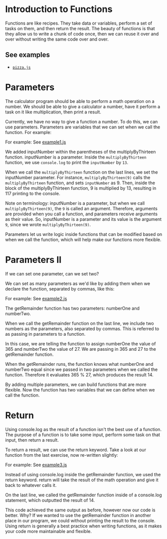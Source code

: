 # Introduction to Functions

Functions are like recipes. They take data or variables, perform a set of tasks on them, and then return the result. The beauty of functions is that they allow us to write a chunk of code once, then we can reuse it over and over without writing the same code over and over.

## See examples

- [`pizza.js`](examples/pizza.js)

# Parameters
The calculator program should be able to perform a math operation on a number. We should be able to give a calculator a number, have it perform a task on it like multiplication, then print a result.

Currently, we have no way to give a function a number. To do this, we can use parameters. Parameters are variables that we can set when we call the function. For example:


For example: See [example1.js](example1.js)

We added inputNumber within the parentheses of the multiplyByThirteen function. inputNumber is a parameter.
Inside the `multiplyByThirteen` function, we use `console.log` to print the `inputNumber` by `13`.

When we call the `multiplyByThirteen` function on the last lines, we set the inputNumber parameter. For instance, `multiplyByThirteen(9)` calls the `multiplyByThirteen` function, and sets `inputNumber` as 9. Then, inside the block of the multiplyByThirteen function, 9 is multiplied by 13, resulting in 117 printing to the console.

Note on terminology: inputNumber is a parameter, but when we call `multiplyByThirteen(9)`, the `9` is called an argument. Therefore, arguments are provided when you call a function, and parameters receive arguments as their value. So, inputNumber is a parameter and its value is the argument `9`, since we wrote `multiplyByThirteen(9)`.

Parameters let us write logic inside functions that can be modified based on when we call the function, which will help make our functions more flexible.

# Parameters II
If we can set one parameter, can we set two?

We can set as many parameters as we'd like by adding them when we declare the function, separated by commas, like this:

For example: See [example2.js](example2.js)

The getRemainder function has two parameters: numberOne and numberTwo.

When we call the getRemainder function on the last line, we include two numbers as the parameters, also separated by commas. This is referred to as passing in parameters to a function.

In this case, we are telling the function to assign numberOne the value of 365 and numberTwo the value of 27. We are passing in 365 and 27 to the getRemainder function.

When the getRemainder runs, the function knows what numberOne and numberTwo equal since we passed in two parameters when we called the function. Therefore it evaluates 365 % 27, which produces the result 14.

By adding multiple parameters, we can build functions that are more flexible. Now the function has two variables that we can define when we call the function.

# Return
Using console.log as the result of a function isn't the best use of a function. The purpose of a function is to take some input, perform some task on that input, then return a result.

To return a result, we can use the return keyword. Take a look at our function from the last exercise, now re-written slightly:

For example: See [example3.js](example3.js)

Instead of using console.log inside the getRemainder function, we used the return keyword. return will take the result of the math operation and give it back to whatever calls it.

On the last line, we called the getRemainder function inside of a console.log statement, which outputted the result of 14.

This code achieved the same output as before, however now our code is better. Why? If we wanted to use the getRemainder function in another place in our program, we could without printing the result to the console. Using return is generally a best practice when writing functions, as it makes your code more maintainable and flexible.
